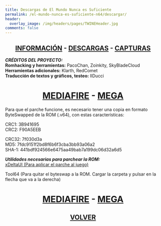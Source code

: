 ```yaml
---
title: Descargas de El Mundo Nunca es Suficiente
permalink: /el-mundo-nunca-es-suficiente-n64/descargar/
header:
  overlay_image: /img/headers/pages/TWINEHeader.jpg
comments: false
---
```

<h2 style="text-align: center;"><strong><a href="/el-mundo-nunca-es-suficiente-n64/informacion/">INFORMACIÓN</a> - <a href="/el-mundo-nunca-es-suficiente-n64/descargar/">DESCARGAS</a> - <a href="/el-mundo-nunca-es-suficiente-n64/capturas/">CAPTURAS</a></strong></h2>

_**CRÉDITOS DEL PROYECTO:**_  
**Romhacking y herramientas:** PacoChan, Zoinkity, SkyBladeCloud  
**Herramientas adicionales:** Klarth, RedComet  
**Traducción de textos y gráficos, testeo:** IlDucci

<h1 style="text-align: center;"><strong><a href="http://www.mediafire.com/download/q3i6gj32uoxyf5q/TheWorldIsNotEnoughN64V1.0.1.7z">MEDIAFIRE</a> - <a href="https://mega.nz/#!wEdShR5R!AaiDHHga5jNyBAaxn-NJB1fVvQWqOe0YoMXmcML3nRM">MEGA</a></strong></h1>

Para que el parche funcione, es necesario tener una copia en formato ByteSwapped de la ROM 
(.v64), con estas características:

CRC1: 3B941695  
CRC2: F90A5EEB

CRC32: 7f030d3a  
MD5: 7fdc9151f2bd8f6b6f3cba3bb93a06a2  
SHA-1: 441bdf924566e6475aa49bab7a199dc06d32a6d5

_**Utilidades necesarias para parchear la ROM:**_  
[xDeltaUI (Para aplicar el parche al juego)](http://www.romhacking.net/utilities/598/)

Tool64 (Para quitar el byteswap a la ROM. Cargar la carpeta y pulsar en la flecha que va a la derecha)

<h1 style="text-align: center;"><strong><a href="http://www.mediafire.com/download/5z5e3813mdqp8tm/Tool64_v1.11Beta1.zip">MEDIAFIRE</a> - <a href="https://mega.nz/#!sZM3EaaL!6VxPMLqdJ4L1eCnqqiMkNaYB0Xr0e9L3tOKe9y8eXHI">MEGA</a></strong></h1>

<h2 style="text-align: center;"><a href="/el-mundo-nunca-es-suficiente-n64/"><strong>VOLVER</strong></a></h2>


